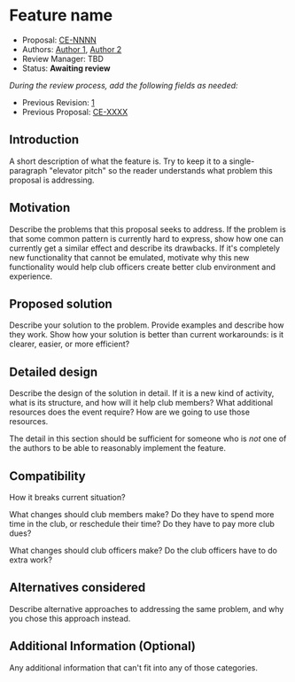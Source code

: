 # Feature name

* Proposal: [CE-NNNN](NNNN-filename.md)
* Authors: [Author 1](https://github.com/swiftdev), [Author 2](https://github.com/swiftdev)
* Review Manager: TBD
* Status: **Awaiting review**

*During the review process, add the following fields as needed:*

* Previous Revision: [1](https://github.com/oaktoncsclub/club-evolution/blob/...commit-ID.../proposals/NNNN-filename.md)
* Previous Proposal: [CE-XXXX](XXXX-filename.md)

## Introduction

A short description of what the feature is. Try to keep it to a single-paragraph "elevator pitch" so the reader understands what problem this proposal is addressing.

## Motivation

Describe the problems that this proposal seeks to address. If the problem is that some common pattern is currently hard to express, show how one can currently get a similar effect and describe its drawbacks. If it's completely new functionality that cannot be emulated, motivate why this new functionality would help club officers create better club environment and experience.

## Proposed solution

Describe your solution to the problem. Provide examples and describe how they work. Show how your solution is better than current workarounds: is it clearer, easier, or more efficient?

## Detailed design

Describe the design of the solution in detail. If it is a new kind of activity, what is its structure, and how will it help club members? What additional resources does the event require? How are we going to use those resources.

The detail in this section should be sufficient for someone who is *not* one of the authors to be able to reasonably implement the feature.

## Compatibility

How it breaks current situation?

What changes should club members make? Do they have to spend more time in the club, or reschedule their time? Do they have to pay more club dues? 

What changes should club officers make? Do the club officers have to do extra work? 

## Alternatives considered

Describe alternative approaches to addressing the same problem, and why you chose this approach instead.

## Additional Information (Optional)
Any additional information that can't fit into any of those categories.
